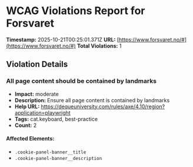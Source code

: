 # WCAG Violations Report for Forsvaret

**Timestamp:** 2025-10-21T00:25:01.371Z
**URL:** [https://www.forsvaret.no/#](https://www.forsvaret.no/#)
**Total Violations:** 1

## Violation Details

### All page content should be contained by landmarks

- **Impact:** moderate
- **Description:** Ensure all page content is contained by landmarks
- **Help URL:** https://dequeuniversity.com/rules/axe/4.10/region?application=playwright
- **Tags:** cat.keyboard, best-practice
- **Count:** 2

#### Affected Elements:

- `.cookie-panel-banner__title`
- `.cookie-panel-banner__description`
